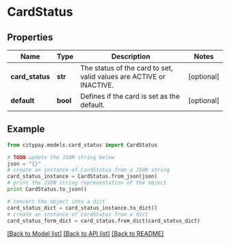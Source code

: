 # CardStatus


## Properties

Name | Type | Description | Notes
------------ | ------------- | ------------- | -------------
**card_status** | **str** | The status of the card to set, valid values are ACTIVE or INACTIVE. | [optional] 
**default** | **bool** | Defines if the card is set as the default. | [optional] 

## Example

```python
from citypay.models.card_status import CardStatus

# TODO update the JSON string below
json = "{}"
# create an instance of CardStatus from a JSON string
card_status_instance = CardStatus.from_json(json)
# print the JSON string representation of the object
print CardStatus.to_json()

# convert the object into a dict
card_status_dict = card_status_instance.to_dict()
# create an instance of CardStatus from a dict
card_status_form_dict = card_status.from_dict(card_status_dict)
```
[[Back to Model list]](../README.md#documentation-for-models) [[Back to API list]](../README.md#documentation-for-api-endpoints) [[Back to README]](../README.md)


